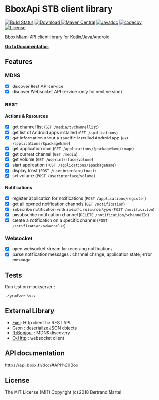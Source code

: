 # BboxApi STB client library #

[![Build Status](https://travis-ci.org/bertrandmartel/bboxapi-stb.svg?branch=master)](https://travis-ci.org/bertrandmartel/bboxapi-stb)
[![Download](https://api.bintray.com/packages/bertrandmartel/maven/bboxapi-stb/images/download.svg) ](https://bintray.com/bertrandmartel/maven/bboxapi-stb/_latestVersion)
[![Maven Central](https://maven-badges.herokuapp.com/maven-central/fr.bmartel/bboxapi-stb/badge.svg)](https://maven-badges.herokuapp.com/maven-central/fr.bmartel/bboxapi-stb)
[![Javadoc](http://javadoc-badge.appspot.com/fr.bmartel/bboxapi-stb.svg?label=javadoc)](http://javadoc-badge.appspot.com/fr.bmartel/bboxapi-stb)
[![codecov](https://codecov.io/gh/bertrandmartel/bboxapi-stb/branch/master/graph/badge.svg)](https://codecov.io/gh/bertrandmartel/bboxapi-stb)
[![License](http://img.shields.io/:license-mit-blue.svg)](LICENSE.md)

[Bbox Miami API](https://api.bbox.fr/doc/#API%20Box) client library for Kotlin/Java/Android

**[Go to Documentation](http://bertrandmartel.github.io/bboxapi-stb)**

## Features

### MDNS

- [x] discover Rest API service
- [x] discover Websocket API service (only for next version)

### REST

#### Actions & Resources

- [x] get channel list (`GET /media/tvchannellist`)
- [x] get list of Android apps installed (`GET /applications`)
- [x] get information about a specific installed Android app (`GET /applications/$packageName`)
- [x] get application icon  (`GET /applications/$packageName/image`)
- [x] get current channel (`GET /media`)
- [x] get volume (`GET /userinterface/volume`)
- [x] start application (`POST /applications/$packageName`)
- [x] display toast (`POST /userinterface/toast`)
- [x] set volume (`POST /userinterface/volume`)

#### Notifications

- [x] register application for notifications (`POST /applications/register`)
- [x] get all opened notification channels (`GET /notification`)
- [x] subscribe notification with specific resource type (`POST /notification`)
- [x] unsubscribe notification channel (`DELETE /notification/$channelId`)
- [x] create a notification on a specific channel (`POST /notification/$channelId`)

### Websocket

- [x] open websocket stream for receiving notifications
- [x] parse notification messages : channel change, application state, error message

## Tests

Run test on mockserver :
```bash
./gradlew test
```

## External Library

* [Fuel](https://github.com/kittinunf/Fuel): Http client for REST API
* [Gson](https://github.com/google/gson) : deserialize JSON objects
* [RxBonjour](https://github.com/mannodermaus/RxBonjour) : MDNS discovery
* [OkHttp](https://github.com/square/okhttp) : websocket client

## API documentation

https://api.bbox.fr/doc/#API%20Box

## License

The MIT License (MIT) Copyright (c) 2018 Bertrand Martel
